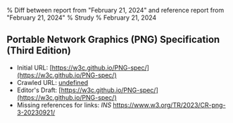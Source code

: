 % Diff between report from "February 21, 2024" and reference report from "February 21, 2024"
% Strudy
% February 21, 2024

## Portable Network Graphics (PNG) Specification (Third Edition)

- Initial URL: [https://w3c.github.io/PNG-spec/](https://w3c.github.io/PNG-spec/)
- Crawled URL: [undefined](undefined)
- Editor's Draft: [https://w3c.github.io/PNG-spec/](https://w3c.github.io/PNG-spec/)
- Missing references for links: *INS* https://www.w3.org/TR/2023/CR-png-3-20230921/



